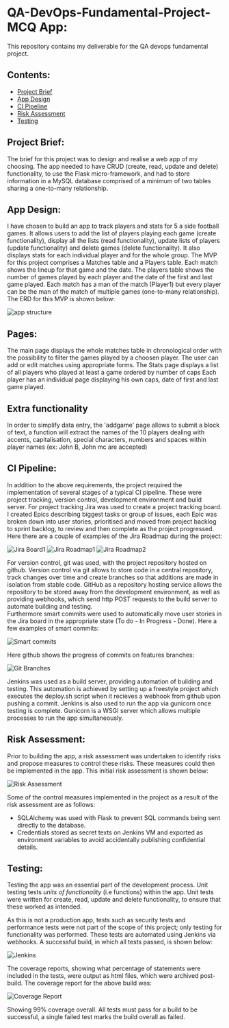 # QA-DevOps-Fundamental-Project- MCQ App:  
This repository contains my deliverable for the QA devops fundamental project.

## Contents:
* [Project Brief](#Project-Brief)  
* [App Design](#App-Design)
* [CI Pipeline](#CI-Pipeline)  
* [Risk Assessment](#Risk-Assessment)
* [Testing](#Testing)


## Project Brief:  
The brief for this project was to design and realise a web app of my choosing. The app needed to have CRUD (create, read, update and delete) functionality, to use the Flask micro-framework, and had to store information in a MySQL database comprised of a minimum of two tables sharing a one-to-many relationship. 

## App Design:
I have chosen to build an app to track players and stats for 5 a side football games.
It allows users to add the list of players playing each game (create functionality), display all the lists (read functionality), update lists of players (update functionality) and delete games (delete functionality).
It also displays stats for each individual player and for the whole group.
The MVP for this project comprises a Matches table and a Players table.
Each match shows the lineup for that game and the date.
The players table shows the number of games played by each player and the date of the first and last game played.
Each match has a man of the match (Player1) but every player can be the man of the match of multiple games (one-to-many relationship).
The ERD for this MVP is shown below:

![app structure](https://github.com/fabriziodea/fabproj1/blob/master/Images/ERD.png)


## Pages:
The main page displays the whole matches table in chronological order with the possibility to filter the games played by a choosen player.
The user can add or edit matches using appropriate forms.
The Stats page displays a list of all players who played at least a game ordered by number of caps
Each player has an individual page displaying his own caps, date of first and last game played.


## Extra functionality
In order to simplify data entry, the 'addgame' page allows to submit a block of text, a function will extract the names of the 10 players dealing with accents, capitalisation, special characters, numbers and spaces within player names (ex: John B, John mc are accepted)

## CI Pipeline:  
In addition to the above requirements, the project required the implementation of several stages of a typical CI pipeline. These were project tracking, version control, development environment and build server. For project tracking Jira was used to create a project tracking board. I created Epics describing biggest tasks or group of issues, each Epic was broken down into user stories, prioritised and moved from project backlog to sprint backlog, to review and then complete as the project progressed. Here there are a couple of examples of the Jira Roadmap during the project:

![Jira Board1](https://github.com/fabriziodea/fabproj1/blob/master/Images/Jira%20Board.png)
![Jira Roadmap1](https://github.com/fabriziodea/fabproj1/blob/master/Images/Jira%20Roadmap1.png)
![Jira Roadmap2](https://github.com/fabriziodea/fabproj1/blob/master/Images/Jira%20Roadmap2.png)


For version control, git was used, with the project repository hosted on github. Version control via git allows to store code in a central repository, track changes over time and create branches so that additions are made in isolation from stable code. GitHub as a repository hosting service allows the repository to be stored away from the development environment, as well as providing webhooks, which send http POST requests to the build server to automate building and testing.  
Furthermore smart commits were used to automatically move user stories in the Jira board in the appropriate state (To do - In Progress - Done). Here a few examples of smart commits:

![Smart commits](https://github.com/fabriziodea/fabproj1/blob/master/Images/Smart%20Commits.png)

Here github shows the progress of commits on features branches:

![Git Branches](https://github.com/fabriziodea/fabproj1/blob/master/Images/Branches%202.png)

Jenkins was used as a build server, providing automation of building and testing. This automation is achieved by setting up a freestyle project which executes the deploy.sh script when it recieves a webhook from github upon pushing a commit. Jenkins is also used to run the app via gunicorn once testing is complete. Gunicorn is a WSGI server which allows multiple processes to run the app simultaneously.


## Risk Assessment:
Prior to building the app, a risk assessment was undertaken to identify risks and propose measures to control these risks. These measures could then be implemented in the app. This initial risk assessment is shown below:   

![Risk Assessment](https://github.com/fabriziodea/fabproj1/blob/master/Images/RiskAssessment.png)


Some of the control measures implemented in the project as a result of the risk assessment are as follows:  
* SQLAlchemy was used with Flask to prevent SQL commands being sent directly to the database.  
* Credentials stored as secret texts on Jenkins VM and exported as environment variables to avoid accidentally publishing confidential details.  

## Testing:  
Testing the app was an essential part of the development process. Unit testing tests _units of functionality_ (i.e functions) within the app. Unit tests were written for create, read, update and delete functionality, to ensure that these worked as intended.

As this is not a production app, tests such as security tests and performance tests were not part of the scope of this project; only testing for functionality was performed. These tests are automated using Jenkins via webhooks. A successful build, in which all tests passed, is shown below:  

![Jenkins](https://github.com/fabriziodea/fabproj1/blob/master/Images/Jenkins1511.png)

The coverage reports, showing what percentage of statements were included in the tests, were output as html files, which were archived post-build. The coverage report for the above build was:  

![Coverage Report](https://github.com/fabriziodea/fabproj1/blob/master/Images/CovReport1511.png)

Showing 99% coverage overall. All tests must pass for a build to be successful, a single failed test marks the build overall as failed.
